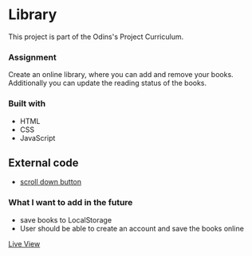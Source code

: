 # Library
This project is part of the Odins's Project Curriculum.

### Assignment
Create an online library, where you can add and remove your books. Additionally you can update the reading status of the books.

### Built with
- HTML
- CSS
- JavaScript

## External code
- [scroll down button](https://codepen.io/rightblog/pen/EagNMN/)

### What I want to add in the future
- save books to LocalStorage
- User should be able to create an account and save the books online

[Live View](https://halimaali.github.io/library/)
